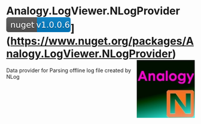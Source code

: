 # Analogy.LogViewer.NLogProvider      ![NuGet](Assets/nuget.svg)](https://www.nuget.org/packages/Analogy.LogViewer.NLogProvider)        <img src="./Assets/AnalogyNlog.jpg" align="right" width="155px" height="155px">
Data provider for Parsing offline log file created by NLog
